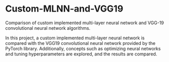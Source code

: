 # Custom-MLNN-and-VGG19
Comparison of custom implemented multi-layer neural network and VGG-19 convolutional neural network algorithms.

In this project, a custom implemented multi-layer neural network is compared with the VGG19 convolutional neural network provided by the PyTorch library. Additionally, concepts such as optimizing neural networks and tuning hyperparameters are explored, and the results are compared.
